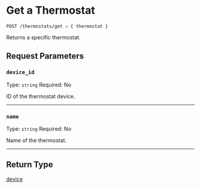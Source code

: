 # Get a Thermostat

```
POST /thermostats/get ⇒ { thermostat }
```

Returns a specific thermostat.

## Request Parameters

### `device_id`

Type: `string`
Required: No

ID of the thermostat device.

***

### `name`

Type: `string`
Required: No

Name of the thermostat.

***

## Return Type

[device](./)
